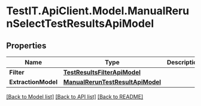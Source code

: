 # TestIT.ApiClient.Model.ManualRerunSelectTestResultsApiModel

## Properties

Name | Type | Description | Notes
------------ | ------------- | ------------- | -------------
**Filter** | [**TestResultsFilterApiModel**](TestResultsFilterApiModel.md) |  | [optional] 
**ExtractionModel** | [**ManualRerunTestResultApiModel**](ManualRerunTestResultApiModel.md) |  | [optional] 

[[Back to Model list]](../README.md#documentation-for-models) [[Back to API list]](../README.md#documentation-for-api-endpoints) [[Back to README]](../README.md)

